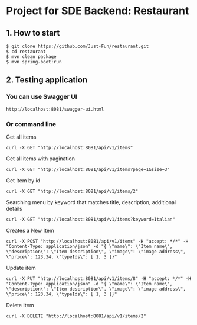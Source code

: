 # Project for SDE Backend: Restaurant


## 1. How to start
```
$ git clone https://github.com/Just-Fun/restaurant.git
$ cd restaurant
$ mvn clean package
$ mvn spring-boot:run
```

## 2. Testing application

### You can use Swagger UI
```
http://localhost:8081/swagger-ui.html
```

### Or command line

Get all items

```
curl -X GET "http://localhost:8081/api/v1/items"
```

Get all items with pagination
```
curl -X GET "http://localhost:8081/api/v1/items?page=1&size=3"
```

Get Item by id
```
curl -X GET "http://localhost:8081/api/v1/items/2"
```

Searching menu by keyword that matches title, description, additional details
```
curl -X GET "http://localhost:8081/api/v1/items?keyword=Italian"
```

Creates a New Item
```
curl -X POST "http://localhost:8081/api/v1/items" -H "accept: */*" -H "Content-Type: application/json" -d "{ \"name\": \"Item name\", \"description\": \"Item description\", \"image\": \"image address\", \"price\": 123.34, \"typeIds\": [ 1, 3 ]}"
```

Update item
```
curl -X PUT "http://localhost:8081/api/v1/items/8" -H "accept: */*" -H "Content-Type: application/json" -d "{ \"name\": \"Item name\", \"description\": \"Item description\", \"image\": \"image address\", \"price\": 123.34, \"typeIds\": [ 1, 3 ]}"
```

Delete Item
```
curl -X DELETE "http://localhost:8081/api/v1/items/2"
```
